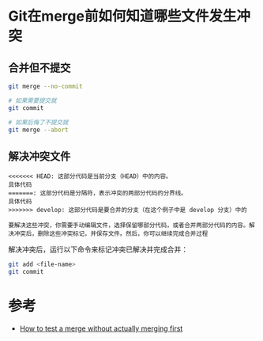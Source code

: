 # Git在merge前如何知道哪些文件发生冲突

## 合并但不提交

```bash
git merge --no-commit

# 如果需要提交就
git commit

# 如果后悔了不提交就
git merge --abort
```

## 解决冲突文件

```
<<<<<<< HEAD: 这部分代码是当前分支（HEAD）中的内容。
具体代码
=======: 这部分代码是分隔符，表示冲突的两部分代码的分界线。
具体代码
>>>>>>> develop: 这部分代码是要合并的分支（在这个例子中是 develop 分支）中的

要解决这些冲突，你需要手动编辑文件，选择保留哪部分代码，或者合并两部分代码的内容。解决冲突后，删除这些冲突标记，并保存文件。然后，你可以继续完成合并过程
```

解决冲突后，运行以下命令来标记冲突已解决并完成合并：

```bash
git add <file-name>
git commit
```

# 参考

- [How to test a merge without actually merging first](https://stackoverflow.com/questions/7484199/how-to-test-a-merge-without-actually-merging-first)